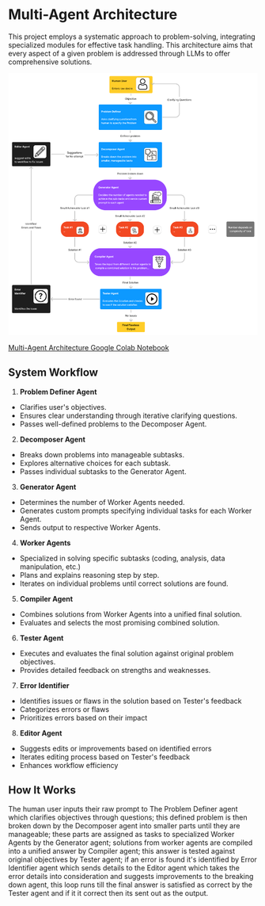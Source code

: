 # Multi-Agent Architecture 

This project employs a systematic approach to problem-solving, integrating specialized modules for effective task handling. This architecture aims that every aspect of a given problem is addressed through LLMs to offer comprehensive solutions.

![Multi-Agent Architecture](MAA.png)

[Multi-Agent Architecture Google Colab Notebook](https://colab.research.google.com/drive/1oSc_diSLUJKwhWtf9eEg1j5flq3LEfeY?usp=sharing)

## System Workflow

1. **Problem Definer Agent**

- Clarifies user's objectives.
- Ensures clear understanding through iterative clarifying questions.
- Passes well-defined problems to the Decomposer Agent.

2. **Decomposer Agent**

- Breaks down problems into manageable subtasks.
- Explores alternative choices for each subtask.
- Passes individual subtasks to the Generator Agent.

3. **Generator Agent**

- Determines the number of Worker Agents needed.
- Generates custom prompts specifying individual tasks for each Worker Agent.
- Sends output to respective Worker Agents.

4. **Worker Agents**

- Specialized in solving specific subtasks (coding, analysis, data manipulation, etc.)
- Plans and explains reasoning step by step.
- Iterates on individual problems until correct solutions are found.

5. **Compiler Agent**

- Combines solutions from Worker Agents into a unified final solution.
- Evaluates and selects the most promising combined solution.

6. **Tester Agent**

- Executes and evaluates the final solution against original problem objectives.
- Provides detailed feedback on strengths and weaknesses.

7. **Error Identifier**

* Identifies issues or flaws in the solution based on Tester's feedback
* Categorizes errors or flaws
* Prioritizes errors based on their impact

8. **Editor Agent**

* Suggests edits or improvements based on identified errors
* Iterates editing process based on Tester's feedback
* Enhances workflow efficiency

## How It Works

The human user inputs their raw prompt to The Problem Definer agent which clarifies objectives through questions; this defined problem is then broken down by the Decomposer agent into smaller parts until they are manageable; these parts are assigned as tasks to specialized Worker Agents by the Generator agent; solutions from worker agents are compiled into a unified answer by Compiler agent; this answer is tested against original objectives by Tester agent; if an error is found it's identified by Error Identifier agent which sends details to the Editor agent which takes the error details into consideration and suggests improvements to the breaking down agent, this loop runs till the final answer is satisfied as correct by the Tester agent and if it it correct then its sent out as the output.
